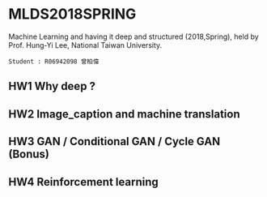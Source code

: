 # MLDS2018SPRING
Machine Learning and having it deep and structured (2018,Spring), held by Prof. Hung-Yi Lee, National Taiwan University.

```
Student : R06942098 曾柏偉
```


## HW1 Why deep ? 

## HW2 Image_caption and machine translation 

## HW3 GAN / Conditional GAN / Cycle GAN (Bonus)

## HW4 Reinforcement learning 

